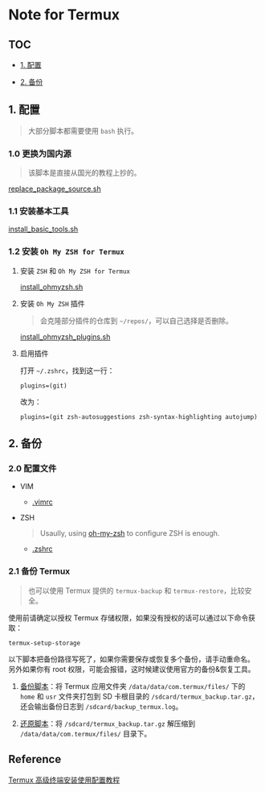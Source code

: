 # Note for Termux

## TOC

- [1. 配置](#1-配置)

- [2. 备份](#2-备份)

## 1. 配置

> 大部分脚本都需要使用 `bash` 执行。

### 1.0 更换为国内源

> 该脚本是直接从国光的教程上抄的。

[replace_package_source.sh](./replace_package_source.sh)

### 1.1 安装基本工具

[install_basic_tools.sh](./install_basic_tools.sh)

### 1.2 安装 `Oh My ZSH for Termux`

1. 安装 `ZSH` 和 `Oh My ZSH for Termux`

	[install_ohmyzsh.sh](./install_ohmyzsh.sh)

2. 安装 `Oh My ZSH` 插件

	> 会克隆部分插件的仓库到 `~/repos/`，可以自己选择是否删除。

	[install_ohmyzsh_plugins.sh](./install_ohmyzsh_plugins.sh)

3. 启用插件

	打开 `~/.zshrc`，找到这一行：

	```shell
	plugins=(git)
	```

	改为：

	```shell
	plugins=(git zsh-autosuggestions zsh-syntax-highlighting autojump)
	```

## 2. 备份

### 2.0 配置文件

- VIM

	- [.vimrc](../configs/vim/.vimrc)

- ZSH

	> Usaully, using [oh-my-zsh](https://ohmyz.sh/) to configure ZSH is enough.

	- [.zshrc](.zshrc)

### 2.1 备份 Termux

> 也可以使用 Termux 提供的 `termux-backup` 和 `termux-restore`，比较安全。

使用前请确定以授权 Termux 存储权限，如果没有授权的话可以通过以下命令获取：

```shell
termux-setup-storage
```

以下脚本把备份路径写死了，如果你需要保存或恢复多个备份，请手动重命名。
另外如果你有 root 权限，可能会报错，这时候建议使用官方的备份&恢复工具。

1. [备份脚本](./backup_termux.sh)：将 Termux 应用文件夹 `/data/data/com.termux/files/` 下的 `home` 和 `usr` 文件夹打包到 SD 卡根目录的 `/sdcard/termux_backup.tar.gz`，还会输出备份日志到 `/sdcard/backup_termux.log`。

2. [还原脚本](./restore_termux.sh)：将 `/sdcard/termux_backup.tar.gz` 解压缩到 `/data/data/com.termux/files/` 目录下。

## Reference

[Termux 高级终端安装使用配置教程](https://www.sqlsec.com/2018/05/termux.html)

